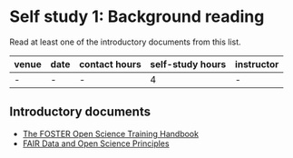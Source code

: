 # Self study 1: Background reading

Read at least one of the introductory documents from this list.

| venue | date  | contact hours | self-study hours | instructor |
|-----|---|---|---|---|
| - | - | - | 4 | - |

## Introductory documents
- [The FOSTER Open Science Training Handbook](https://github.com/Open-Science-Training-Handbook)
- [FAIR Data and Open Science Principles](https://like-itn-digitalization.readthedocs.io)
